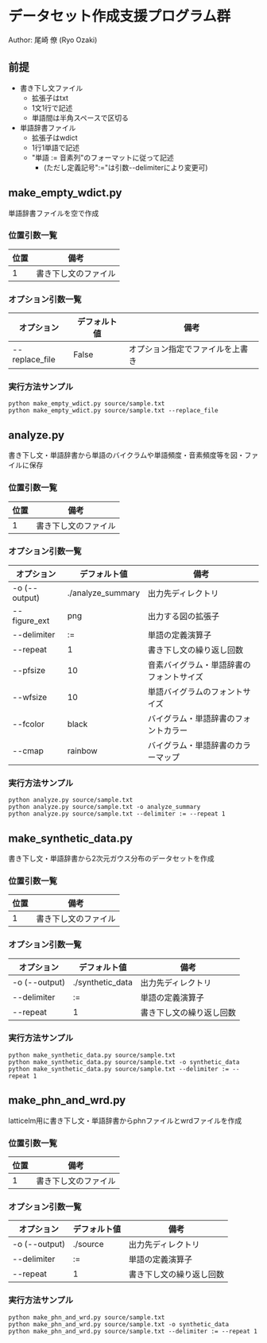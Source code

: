 # データセット作成支援プログラム群

Author: 尾崎 僚 (Ryo Ozaki)

## 前提
- 書き下し文ファイル
  - 拡張子はtxt
  - 1文1行で記述
  - 単語間は半角スペースで区切る
- 単語辞書ファイル
  - 拡張子はwdict
  - 1行1単語で記述
  - "単語 := 音素列"のフォーマットに従って記述
    - (ただし定義記号":="は引数--delimiterにより変更可)

## make_empty_wdict.py
単語辞書ファイルを空で作成

### 位置引数一覧
|位置                |備考|
|-------------------|---|
| 1                 | 書き下し文のファイル |

### オプション引数一覧
|オプション           |デフォルト値         |備考|
|-------------------|-------------------|---|
| --replace_file    | False             | オプション指定でファイルを上書き |
### 実行方法サンプル
```
python make_empty_wdict.py source/sample.txt
python make_empty_wdict.py source/sample.txt --replace_file
```

## analyze.py
書き下し文・単語辞書から単語のバイクラムや単語頻度・音素頻度等を図・ファイルに保存

### 位置引数一覧
|位置                |備考|
|-------------------|---|
| 1                 | 書き下し文のファイル |


### オプション引数一覧
|オプション           |デフォルト値         |備考|
|-------------------|-------------------|---|
| -o (--output)     | ./analyze_summary | 出力先ディレクトリ |
| --figure_ext      | png               | 出力する図の拡張子 |
| --delimiter       | :=                | 単語の定義演算子 |
| --repeat          | 1                 | 書き下し文の繰り返し回数 |
| --pfsize          | 10                | 音素バイグラム・単語辞書のフォントサイズ |
| --wfsize          | 10                | 単語バイグラムのフォントサイズ |
| --fcolor          | black             | バイグラム・単語辞書のフォントカラー |
| --cmap            | rainbow           | バイグラム・単語辞書のカラーマップ |

### 実行方法サンプル
```
python analyze.py source/sample.txt
python analyze.py source/sample.txt -o analyze_summary
python analyze.py source/sample.txt --delimiter := --repeat 1
```

## make_synthetic_data.py
書き下し文・単語辞書から2次元ガウス分布のデータセットを作成

### 位置引数一覧
|位置                |備考|
|-------------------|---|
| 1                 | 書き下し文のファイル |

### オプション引数一覧
|オプション           |デフォルト値         |備考|
|-------------------|-------------------|---|
| -o (--output)     | ./synthetic_data  | 出力先ディレクトリ|
| --delimiter       | :=                | 単語の定義演算子 |
| --repeat          | 1                 | 書き下し文の繰り返し回数 |

### 実行方法サンプル
```
python make_synthetic_data.py source/sample.txt
python make_synthetic_data.py source/sample.txt -o synthetic_data
python make_synthetic_data.py source/sample.txt --delimiter := --repeat 1
```

## make_phn_and_wrd.py
latticelm用に書き下し文・単語辞書からphnファイルとwrdファイルを作成

### 位置引数一覧
|位置                |備考|
|-------------------|---|
| 1                 | 書き下し文のファイル |

### オプション引数一覧
|オプション           |デフォルト値         |備考|
|-------------------|-------------------|---|
| -o (--output)     | ./source          | 出力先ディレクトリ|
| --delimiter       | :=                | 単語の定義演算子 |
| --repeat          | 1                 | 書き下し文の繰り返し回数 |

### 実行方法サンプル
```
python make_phn_and_wrd.py source/sample.txt
python make_phn_and_wrd.py source/sample.txt -o synthetic_data
python make_phn_and_wrd.py source/sample.txt --delimiter := --repeat 1
```
